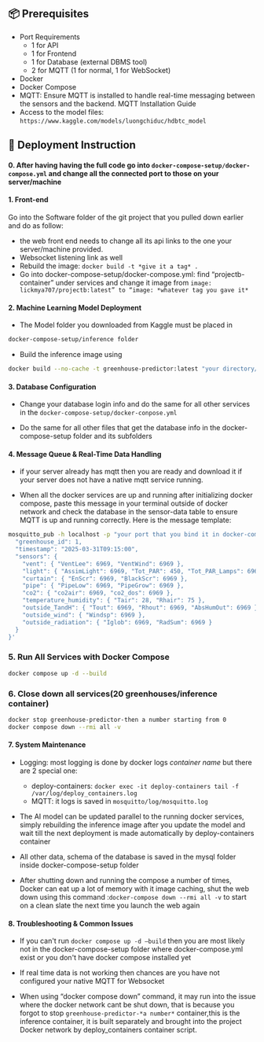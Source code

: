 

## 📦 Prerequisites
- Port Requirements
    - 1 for API
    - 1 for Frontend
    - 1 for Database (external DBMS tool)
    - 2 for MQTT (1 for normal, 1 for WebSocket)
- Docker
- Docker Compose
- MQTT: Ensure MQTT is installed to handle real-time messaging between the sensors and the backend. MQTT Installation Guide
- Access to the model files: `https://www.kaggle.com/models/luongchiduc/hdbtc_model`

## 🚀 Deployment Instruction

#### 0. After having having the full code go into ```docker-compose-setup/docker-compose.yml``` and change all the connected port to those on your server/machine

#### 1. Front-end 

Go into the Software folder of the git project that you pulled down earlier and do as follow:
- the web front end needs to change all its api links to the one your server/machine provided.
- Websocket listening link as well
- Rebuild the image: ```docker build -t *give it a tag* .```
- Go into docker-compose-setup/docker-compose.yml: find “projectb-container” under services and change it image from ```image: lickmya707/projectb:latest” to “image: *whatever tag you gave it*```

#### 2. Machine Learning Model Deployment

- The Model folder you downloaded from Kaggle must be placed in 
```bash 
docker-compose-setup/inference folder
```

- Build the inference image using 
```bash 
docker build --no-cache -t greenhouse-predictor:latest "your directory/docker-compose-setup/inference"
```
#### 3. Database Configuration

- Change your database login info and do the same for all other services in the ```docker-compose-setup/docker-conpose.yml```

- Do the same for all other files that get the database info in the docker-compose-setup folder and its subfolders

#### 4. Message Queue & Real-Time Data Handling
- if your server already has mqtt then you are ready and download it if your server does not have a native mqtt service running.

- When all the docker services are up and running after initializing docker compose, paste this message in your terminal outside of docker network and check the database in the sensor-data table to ensure MQTT is up and running correctly. Here is the message template:
```bash
mosquitto_pub -h localhost -p "your port that you bind it in docker-compose.yml" -t "greenhouse/1/sensor" -m '{
  "greenhouse_id": 1,
  "timestamp": "2025-03-31T09:15:00",
  "sensors": {
    "vent": { "VentLee": 6969, "VentWind": 6969 },
    "light": { "AssimLight": 6969, "Tot_PAR": 450, "Tot_PAR_Lamps": 6969 },
    "curtain": { "EnScr": 6969, "BlackScr": 6969 },
    "pipe": { "PipeLow": 6969, "PipeGrow": 6969 },
    "co2": { "co2air": 6969, "co2_dos": 6969 },
    "temperature_humidity": { "Tair": 28, "Rhair": 75 },
    "outside_TandH": { "Tout": 6969, "Rhout": 6969, "AbsHumOut": 6969 },
    "outside_wind": { "Windsp": 6969 },
    "outside_radiation": { "Iglob": 6969, "RadSum": 6969 }
  }
}'
```
### 5. Run All Services with Docker Compose

```bash
docker compose up -d --build
```

### 6. Close down all services(20 greenhouses/inference container)

```bash
docker stop greenhouse-predictor-then a number starting from 0
docker compose down --rmi all -v
```

#### 7. System Maintenance

- Logging: most logging is done by docker logs *container name* but there are 2 special one:
    - deploy-containers: ```docker exec -it deploy-containers tail -f /var/log/deploy_containers.log```
    - MQTT: it logs is saved in ```mosquitto/log/mosquitto.log```

- The AI model can be updated parallel to the running docker services, simply rebuilding the inference image after you update the model and wait till the next deployment is made automatically by deploy-containers container

- All other data, schema of the database is saved in the mysql folder inside docker-compose-setup folder

- After shutting down and running the compose a number of times, Docker can eat up a lot of memory with it image caching, shut the web down using this command :```docker-compose down --rmi all -v``` to start on a clean slate the next time you launch the web again

#### 8. Troubleshooting & Common Issues

- If you can't run ```docker compose up -d –build``` then you are most likely not in the docker-compose-setup folder where docker-compose.yml exist or you don't have docker compose installed yet

- If real time data is not working then chances are you have not configured your native MQTT for Websocket

- When using “docker compose down” command, it may run into the issue where the docker network cant be shut down, that is because you forgot to stop ```greenhouse-predictor-*a number*``` container,this is the inference container, it is built separately and brought into the project Docker network by deploy_containers container script.
